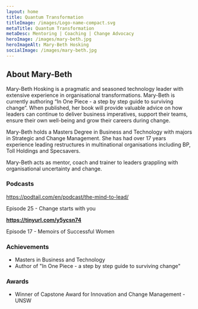```yaml
---
layout: home
title: Quantum Transformation
titleImage: /images/Logo-name-compact.svg
metaTitle: Quantum Transformation
metaDesc: Mentoring | Coaching | Change Advocacy
heroImage: /images/mary-beth.jpg
heroImageAlt: Mary-Beth Hosking
socialImage: /images/mary-beth.jpg
---
```

## About Mary-Beth

<!--StartFragment-->

Mary-Beth Hosking is a pragmatic and seasoned technology leader with extensive experience in organisational transformations. Mary-Beth is currently authoring “In One Piece - a step by step guide to surviving change”. When published, her book will provide valuable advice on how leaders can continue to deliver business imperatives, support their teams, ensure their own well-being and grow their careers during change.​

​Mary-Beth holds a Masters Degree in Business and Technology with majors in Strategic and Change Management. She has had over 17 years experience leading restructures in multinational organisations including BP, Toll Holdings and Specsavers.​

​Mary-Beth acts as mentor, coach and trainer to leaders grappling with organisational uncertainty and change.

<!--EndFragment-->

### Podcasts

<!--StartFragment-->

https://podtail.com/en/podcast/the-mind-to-lead/

Episode 25 - Change starts with you

**https://tinyurl.com/y5ycsn74** 

Episode 17 - Memoirs of Successful Women

<!--EndFragment-->

### Achievements

* Masters in Business and Technology
* Author of "In One Piece - a step by step guide to surviving change"

### Awards

* Winner of Capstone Award for Innovation and Change Management - UNSW